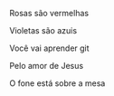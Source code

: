 Rosas são vermelhas

Violetas são azuis

Você vai aprender git

Pelo amor de Jesus

O fone está sobre a mesa